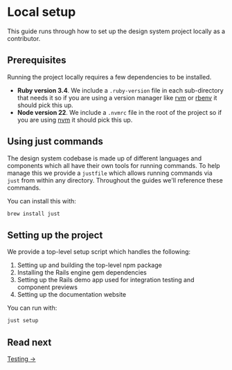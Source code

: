 # Local setup

This guide runs through how to set up the design system project locally as a contributor.

## Prerequisites

Running the project locally requires a few dependencies to be installed.

- **Ruby version 3.4**. We include a `.ruby-version` file in each sub-directory that needs it so if you are using a version manager like [rvm](https://rvm.io/) or [rbenv](https://github.com/rbenv/rbenv) it should pick this up.
- **Node version 22**. We include a `.nvmrc` file in the root of the project so if you are using [nvm](https://github.com/nvm-sh/nvm) it should pick this up.

## Using just commands

The design system codebase is made up of different languages and components which all have their own tools for running commands. To help manage this we provide a `justfile` which allows running commands via `just` from within any directory. Throughout the guides we'll reference these commands.

You can install this with:

```sh
brew install just
```

## Setting up the project

We provide a top-level setup script which handles the following:

1. Setting up and building the top-level npm package
2. Installing the Rails engine gem dependencies
3. Setting up the Rails demo app used for integration testing and component previews
4. Setting up the documentation website

You can run with:

```sh
just setup
```

## Read next

[Testing →](./03-testing.md)
